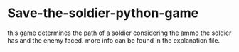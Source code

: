 # Save-the-soldier-python-game
this game determines the path of a soldier considering the ammo the soldier has and the enemy faced.
more info can be found in the explanation file.
